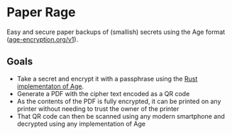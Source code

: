 # Paper Rage

Easy and secure paper backups of (smallish) secrets using the Age format ([age-encryption.org/v1](https://age-encryption.org/v1)).

## Goals

- Take a secret and encrypt it with a passphrase using the [Rust implementaton of Age](https://github.com/str4d/rage).
- Generate a PDF with the cipher text encoded as a QR code
- As the contents of the PDF is fully encrypted, it can be printed on any printer without needing to trust the owner of the printer
- That QR code can then be scanned using any modern smartphone and decrypted using any implementation of Age
